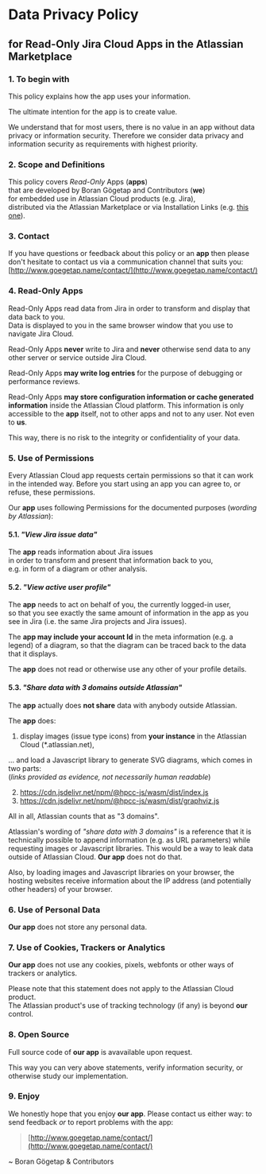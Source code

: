 # Data Privacy Policy
## for Read-Only Jira Cloud Apps in the Atlassian Marketplace

### 1. To begin with
This policy explains how the app uses your information.

The ultimate intention for the app is to create value.

We understand that for most users, there is no value in an app without data privacy or information security. Therefore we consider data privacy and information security as requirements with highest priority.

### 2. Scope and Definitions
This policy covers *Read-Only* Apps (**apps**)  
that are developed by Boran Gögetap and Contributors (**we**)  
for embedded use in Atlassian Cloud products (e.g. Jira),  
distributed via the Atlassian Marketplace or via Installation Links 
(e.g. [this one](https://developer.atlassian.com/console/install/b8f62955-0fb5-4796-8356-e034c3b34762?signature=12b3e11b37073e054e5b3a919421f140aa593d1541a88a1a95fcf7e6fcaa313d&product=jira)).

### 3. Contact
If you have questions or feedback about this policy or an **app** then please don't hesitate
to contact us via a communication channel that suits you: [http://www.goegetap.name/contact/](http://www.goegetap.name/contact/)

### 4. Read-Only Apps
Read-Only Apps read data from Jira in order to transform and display that data back to you.  
Data is displayed to you in the same browser window that you use to navigate Jira Cloud.

Read-Only Apps **never** write to Jira and **never** otherwise send data to any other server or service outside Jira Cloud.

Read-Only Apps **may write log entries** for the purpose of debugging or performance reviews.

Read-Only Apps **may store configuration information or cache generated information** inside the Atlassian Cloud platform. 
This information is only accessible to the **app** itself, not to other apps and not to any user. Not even to **us**.

This way, there is no risk to the integrity or confidentiality of your data.

### 5. Use of Permissions
Every Atlassian Cloud app requests certain permissions so that it can work in the intended way.
Before you start using an app you can agree to, or refuse, these permissions.

Our **app** uses following Permissions for the documented purposes (_wording by Atlassian_):

#### 5.1. _"View Jira issue data"_

The **app** reads information about Jira issues  
in order to transform and present that information back to you,  
e.g. in form of a diagram or other analysis.

#### 5.2. _"View active user profile"_

The **app** needs to act on behalf of you, the currently logged-in user,  
so that you see exactly the same amount of information in the app as you see in Jira (i.e. the same Jira projects and Jira issues).

The **app may include your account Id** in the meta information (e.g. a legend) of a diagram, so that the diagram can be traced back to the data that it displays.  

The **app** does not read or otherwise use any other of your profile details.

#### 5.3. _"Share data with 3 domains outside Atlassian"_

The **app** actually does **not share** data with anybody outside Atlassian.  

The **app** does:
1. display images (issue type icons) from **your instance** in the Atlassian Cloud (*.atlassian.net),  

... and load a Javascript library to generate SVG diagrams, which comes in two parts:  
(*links provided as evidence, not necessarily human readable*)

2. https://cdn.jsdelivr.net/npm/@hpcc-js/wasm/dist/index.js
3. https://cdn.jsdelivr.net/npm/@hpcc-js/wasm/dist/graphviz.js

All in all, Atlassian counts that as "3 domains".  

Atlassian's wording of _"share data with 3 domains"_ is a reference that it is technically possible to append information (e.g. as URL parameters)
while requesting images or Javascript libraries. This would be a way to leak data outside of Atlassian Cloud.
**Our app** does not do that.

Also, by loading images and Javascript libraries on your browser, 
the hosting websites receive information about the IP address (and potentially other headers) of your browser.

### 6. Use of Personal Data
**Our app** does not store any personal data.

### 7. Use of Cookies, Trackers or Analytics
**Our app** does not use any cookies, pixels, webfonts or other ways of trackers or analytics.

Please note that this statement does not apply to the Atlassian Cloud product.  
The Atlassian product's use of tracking technology (if any) is beyond **our** control.

### 8. Open Source

Full source code of **our app** is avavailable upon request.

This way you can very above statements, verify information security, or otherwise study our implementation.

### 9. Enjoy
We honestly hope that you enjoy **our app**.
Please contact us either way: to send feedback *or* to report problems with the app:
> [http://www.goegetap.name/contact/](http://www.goegetap.name/contact/)

~ Boran Gögetap & Contributors
